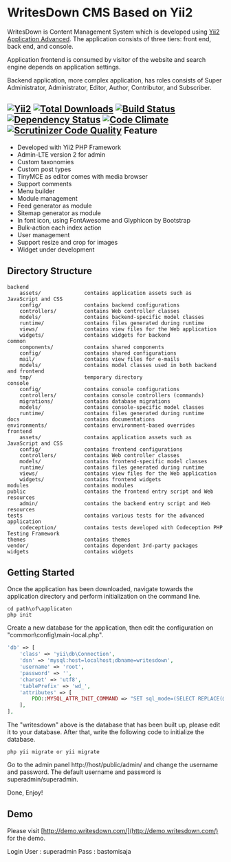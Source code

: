 WritesDown CMS Based on Yii2
============================

WritesDown is Content Management System which is developed using [Yii2 Application Advanced](https://github.com/yiisoft/yii2-app-advanced/).
The application consists of three tiers: front end, back end, and console.

Application frontend is consumed by visitor of the website and search engine depends on application settings.

Backend application, more complex application, has roles consists of Super Administrator, Administrator, Editor, Author, 
Contributor, and Subscriber.

[![Yii2](https://img.shields.io/badge/Powered_by-Yii_Framework-green.svg)](http://www.yiiframework.com/)
[![Total Downloads](https://poser.pugx.org/writesdown/app-cms/downloads)](https://packagist.org/packages/writesdown/app-cms)
[![Build Status](https://travis-ci.org/writesdown/app-cms.svg?branch=master)](https://travis-ci.org/writesdown/app-cms)
[![Dependency Status](https://www.versioneye.com/user/projects/568b0e86eb4f47003c001066/badge.svg)](https://www.versioneye.com/user/projects/568b0e86eb4f47003c001066)
[![Code Climate](https://codeclimate.com/github/writesdown/app-cms/badges/gpa.svg)](https://codeclimate.com/github/writesdown/app-cms)
[![Scrutinizer Code Quality](https://scrutinizer-ci.com/g/writesdown/app-cms/badges/quality-score.png?b=master)](https://scrutinizer-ci.com/g/writesdown/app-cms/?branch=master)
Feature
-------

* Developed with Yii2 PHP Framework
* Admin-LTE version 2 for admin
* Custom taxonomies
* Custom post types
* TinyMCE as editor comes with media browser
* Support comments
* Menu builder
* Module management
* Feed generator as module
* Sitemap generator as module
* In font icon, using FontAwesome and Glyphicon by Bootstrap
* Bulk-action each index action
* User management
* Support resize and crop for images
* Widget under development

Directory Structure
-------------------
```
backend
    assets/              contains application assets such as JavaScript and CSS
    config/              contains backend configurations
    controllers/         contains Web controller classes
    models/              contains backend-specific model classes
    runtime/             contains files generated during runtime
    views/               contains view files for the Web application    
    widgets/             contains widgets for backend
common
    components/          contains shared components
    config/              contains shared configurations
    mail/                contains view files for e-mails
    models/              contains model classes used in both backend and frontend
    tmp/                 temporary directory
console
    config/              contains console configurations
    controllers/         contains console controllers (commands)
    migrations/          contains database migrations
    models/              contains console-specific model classes
    runtime/             contains files generated during runtime
docs                     contains documentations
environments/            contains environment-based overrides
frontend
    assets/              contains application assets such as JavaScript and CSS
    config/              contains frontend configurations
    controllers/         contains Web controller classes
    models/              contains frontend-specific model classes
    runtime/             contains files generated during runtime
    views/               contains view files for the Web application
    widgets/             contains frontend widgets
modules                  contains modules
public                   contains the frontend entry script and Web resources    
    admin/               contains the backend entry script and Web resources        
tests                    contains various tests for the advanced application
    codeception/         contains tests developed with Codeception PHP Testing Framework
themes                   contains themes 
vendor/                  contains dependent 3rd-party packages
widgets                  contains widgets
```

Getting Started
---------------
Once the application has been downloaded, navigate towards the application directory and perform initialization on the command line.

```
cd path\of\applicaton
php init
```

Create a new database for the application, then edit the configuration on "common\config\main-local.php".

```php
'db' => [
    'class' => 'yii\db\Connection',
    'dsn' => 'mysql:host=localhost;dbname=writesdown',
    'username' => 'root',
    'password' => '',
    'charset' => 'utf8',
    'tablePrefix' => 'wd_',
    'attributes' => [
        PDO::MYSQL_ATTR_INIT_COMMAND => "SET sql_mode=(SELECT REPLACE(@@sql_mode,'ONLY_FULL_GROUP_BY',''));",
    ],
],
```
    
The "writesdown" above is the database that has been built up, please edit it to your database. 
After that, write the following code to initialize the database.

```
php yii migrate or yii migrate
```

Go to the admin panel http://host/public/admin/ and change the username and password. 
The default username and password is superadmin/superadmin.

Done, Enjoy!

Demo
----
Please visit [http://demo.writesdown.com/](http://demo.writesdown.com/) for the demo.

Login
User : superadmin
Pass : bastomisaja
